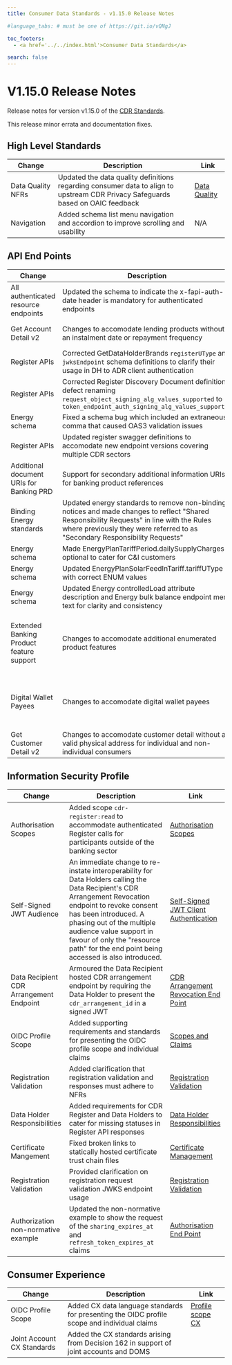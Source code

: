 ```yaml
---
title: Consumer Data Standards - v1.15.0 Release Notes

#language_tabs: # must be one of https://git.io/vQNgJ

toc_footers:
  - <a href='../../index.html'>Consumer Data Standards</a>

search: false
---
```


# V1.15.0 Release Notes
Release notes for version v1.15.0 of the [CDR Standards](../../index.html).

This release minor errata and documentation fixes.

## High Level Standards

|Change|Description|Link|
|------|-----------|----|
| Data Quality NFRs | Updated the data quality definitions regarding consumer data to align to upstream CDR Privacy Safeguards based on OAIC feedback | [Data Quality](../../#data-quality) |
| Navigation | Added schema list menu navigation and accordion to improve scrolling and usability | N/A |

## API End Points

|Change|Description|Link|
|------|-----------|----|
| All authenticated resource endpoints | Updated the schema to indicate the x-fapi-auth-date header is mandatory for authenticated endpoints | N/A |
| Get Account Detail v2 | Changes to accomodate lending products without an instalment date or repayment frequency | [Get Account Details](../../#get-account-detail)
| Register APIs | Corrected GetDataHolderBrands `registerUType` and `jwksEndpoint` schema definitions to clarify their usage in DH to ADR client authentication | [Register APIs](../../#register-apis)|
| Register APIs | Corrected Register Discovery Document definition defect renaming `request_object_signing_alg_values_supported` to `token_endpoint_auth_signing_alg_values_supported` | [Register APIs](../../#register-apis)|
| Energy schema | Fixed a schema bug which included an extraneous comma that caused OAS3 validation issues | [Energy Schema](../../#energy-apis) |
| Register APIs | Updated register swagger definitions to accomodate new endpoint versions covering multiple CDR sectors | [Register APIs](../../#register-apis) |
| Additional document URIs for Banking PRD | Support for secondary additional information URIs for banking product references | [Get Products](../../#get-products) |
| Binding Energy standards | Updated energy standards to remove non-binding notices and made changes to reflect "Shared Responsibility Requests" in line with the Rules where previously they were referred to as "Secondary Responsibility Requests" | [Energy Schema](../../#energy-apis) |
| Energy schema | Made EnergyPlanTariffPeriod.dailySupplyCharges optional to cater for C&I customers| [Energy Schema](../../#energy-apis) |
| Energy schema | Updated EnergyPlanSolarFeedInTariff.tariffUType with correct ENUM values | [Energy Schema](../../#energy-apis) |
| Energy schema | Updated Energy controlledLoad attribute description and Energy bulk balance endpoint menu text for clarity and consistency | [Energy Schema](../../#energy-apis) |
| Extended Banking Product feature support | Changes to accomodate additional enumerated product features | [Get Account Details](../../#get-account-detail), and <br/>[Get Product Details](../../#get-product-detail) |
| Digital Wallet Payees | Changes to accomodate digital wallet payees | [Get Payees](../../#get-payees), and<br/>[Get Payee Detail](../../#get-payee-detail) |
| Get Customer Detail v2 | Changes to accomodate customer detail without a valid physical address for individual and non-individual consumers | [Get Customer Detail](../../#get-customer-detail)

## Information Security Profile

|Change|Description|Link|
|------|-----------|----|
| Authorisation Scopes | Added scope `cdr-register:read` to accommodate authenticated Register calls for participants outside of the banking sector | [Authorisation Scopes](../../#authorisation-scopes) |
| Self-Signed JWT Audience | An immediate change to re-instate interoperability for Data Holders calling the Data Recipient's CDR Arrangement Revocation endpoint to revoke consent has been introduced. A phasing out of the multiple audience value support in favour of only the "resource path" for the end point being accessed is also introduced. | [Self-Signed JWT Client Authentication](../../#self-signed-jwt-client-authentication) |
| Data Recipient CDR Arrangement Endpoint | Armoured the Data Recipient hosted CDR arrangement endpoint by requiring the Data Holder to present the `cdr_arrangement_id` in a signed JWT  |  [CDR Arrangement Revocation End Point](../../#cdr-arrangement-revocation-end-point)|
| OIDC Profile Scope | Added supporting requirements and standards for presenting the OIDC profile scope and individual claims | [Scopes and Claims](../../#scopes-and-claims) |
| Registration Validation | Added clarification that registration validation and responses must adhere to NFRs | [Registration Validation](../../#client_registration) |
| Data Holder Responsibilities| Added requirements for CDR Register and Data Holders to cater for missing statuses in Register API responses | [Data Holder Responsibilities](../../#data-holder-responsibilities)|
| Certificate Mangement | Fixed broken links to statically hosted certificate trust chain files | [Certificate Management](../../#certificate-management)|
| Registration Validation | Provided clarification on registration request validation JWKS endpoint usage | [Registration Validation](../../#registration-validation)|
| Authorization non-normative example | Updated the non-normative example to show the request of the `sharing_expires_at` and `refresh_token_expires_at` claims | [Authorisation End Point](../../#authorisation-end-point) |

## Consumer Experience

|Change|Description|Link|
|------|-----------|----|
| OIDC Profile Scope | Added CX data language standards for presenting the OIDC profile scope and individual claims | [Profile scope CX](../../#profile-scope) |
| Joint Account CX Standards | Added the CX standards arising from Decision 162 in support of joint accounts and DOMS | [](../../#)|
